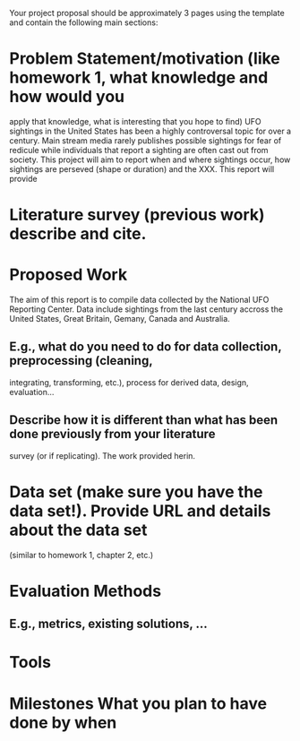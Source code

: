 Your project proposal should be approximately 3 pages using the template and contain the
following main sections:


# Problem Statement/motivation (like homework 1, what knowledge and how would you
apply that knowledge, what is interesting that you hope to find)
UFO sightings in the United States has been a highly controversal topic for over a century.  Main stream media rarely publishes possible sightings for fear of redicule while individuals that report a sighting are often cast out from society.  This project will aim to report when and where sightings occur, how sightings are perseved (shape or duration) and the XXX.  This report will provide 

# Literature survey (previous work) describe and cite.

# Proposed Work
The aim of this report is to compile data collected by the National UFO Reporting Center.  Data include sightings from the last century accross the United States, Great Britain, Gemany, Canada and Australia.  

## E.g., what do you need to do for data collection, preprocessing (cleaning,
integrating, transforming, etc.), process for derived data, design, evaluation…

## Describe how it is different than what has been done previously from your literature
survey (or if replicating).
The work provided herin. 

# Data set (make sure you have the data set!). Provide URL and details about the data set
(similar to homework 1, chapter 2, etc.)
# Evaluation Methods
## E.g., metrics, existing solutions, …
# Tools
# Milestones What you plan to have done by when

